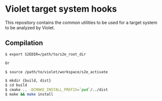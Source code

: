 # Violet target system hooks

This repository contains the common utilities to be used for a target system to 
be analyzed by Violet.

## Compilation

```bash
$ export S2EDIR=/path/to/s2e_root_dir

Or

$ source /path/to/violet/workspace/s2e_activate

$ mkdir {build, dist}
$ cd build
$ cmake .. -DCMAKE_INSTALL_PREFIX=`pwd`/../dist
$ make && make install
```

